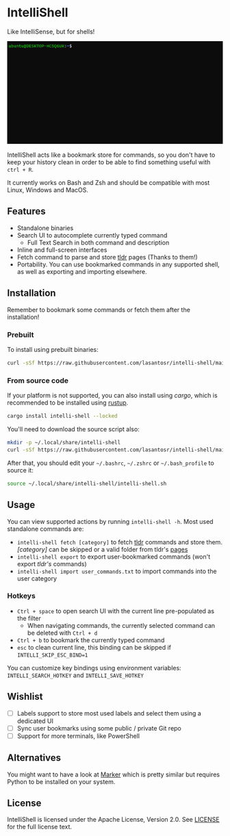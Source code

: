 # IntelliShell

Like IntelliSense, but for shells!

![intelli-shell demo](assets/intellishell.gif)

IntelliShell acts like a bookmark store for commands, so you don't have to keep your history clean in order to be able 
to find something useful with `ctrl + R`.

It currently works on Bash and Zsh and should be compatible with most Linux, Windows and MacOS.

## Features

- Standalone binaries
- Search UI to autocomplete currently typed command
  - Full Text Search in both command and description 
- Inline and full-screen interfaces
- Fetch command to parse and store [tldr](https://github.com/tldr-pages/tldr) pages (Thanks to them!)
- Portability. You can use bookmarked commands in any supported shell, as well as exporting and importing elsewhere.

## Installation

Remember to bookmark some commands or fetch them after the installation!

### Prebuilt

To install using prebuilt binaries:

```sh
curl -sSf https://raw.githubusercontent.com/lasantosr/intelli-shell/main/install.sh | $SHELL
```

### From source code

If your platform is not supported, you can also install using _cargo_, which is recommended to be installed using [rustup](https://www.rust-lang.org/tools/install).
```sh
cargo install intelli-shell --locked
```

You'll need to download the source script also:
```sh
mkdir -p ~/.local/share/intelli-shell
curl -sSf https://raw.githubusercontent.com/lasantosr/intelli-shell/main/intelli-shell.sh > ~/.local/share/intelli-shell/intelli-shell.sh
```

After that, you should edit your `~/.bashrc`, `~/.zshrc` or `~/.bash_profile` to source it:
```sh
source ~/.local/share/intelli-shell/intelli-shell.sh
```

## Usage

You can view supported actions by running `intelli-shell -h`. Most used standalone commands are:

- `intelli-shell fetch [category]` to fetch [tldr](https://github.com/tldr-pages/tldr) commands and store them. 
   _[category]_ can be skipped or a valid folder from tldr's [pages](https://github.com/tldr-pages/tldr/tree/main/pages)
- `intelli-shell export` to export user-bookmarked commands (won't export _tldr's_ commands)
- `intelli-shell import user_commands.txt` to import commands into the user category

### Hotkeys

- `Ctrl + space` to open search UI with the current line pre-populated as the filter
  - When navigating commands, the currently selected command can be deleted with `Ctrl + d`
- `Ctrl + b` to bookmark the currently typed command
- `esc` to clean current line, this binding can be skipped if `INTELLI_SKIP_ESC_BIND=1`

You can customize key bindings using environment variables: `INTELLI_SEARCH_HOTKEY` and `INTELLI_SAVE_HOTKEY`

## Wishlist

- [ ] Labels support to store most used labels and select them using a dedicated UI
- [ ] Sync user bookmarks using some public / private Git repo
- [ ] Support for more terminals, like PowerShell

## Alternatives

You might want to have a look at [Marker](https://github.com/pindexis/marker) which is pretty similar but requires Python 
to be installed on your system.

## License

IntelliShell is licensed under the Apache License, Version 2.0. See [LICENSE](LICENSE) for the full license text.